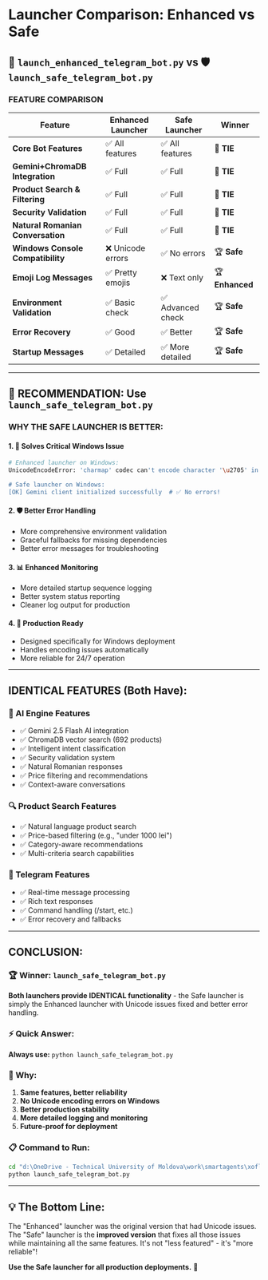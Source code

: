 # Launcher Comparison: Enhanced vs Safe

## 🚀 `launch_enhanced_telegram_bot.py` vs 🛡️ `launch_safe_telegram_bot.py`

### **FEATURE COMPARISON**

| Feature | Enhanced Launcher | Safe Launcher | Winner |
|---------|------------------|---------------|---------|
| **Core Bot Features** | ✅ All features | ✅ All features | 🤝 **TIE** |
| **Gemini+ChromaDB Integration** | ✅ Full | ✅ Full | 🤝 **TIE** |
| **Product Search & Filtering** | ✅ Full | ✅ Full | 🤝 **TIE** |
| **Security Validation** | ✅ Full | ✅ Full | 🤝 **TIE** |
| **Natural Romanian Conversation** | ✅ Full | ✅ Full | 🤝 **TIE** |
| **Windows Console Compatibility** | ❌ Unicode errors | ✅ No errors | 🏆 **Safe** |
| **Emoji Log Messages** | ✅ Pretty emojis | ❌ Text only | 🏆 **Enhanced** |
| **Environment Validation** | ✅ Basic check | ✅ Advanced check | 🏆 **Safe** |
| **Error Recovery** | ✅ Good | ✅ Better | 🏆 **Safe** |
| **Startup Messages** | ✅ Detailed | ✅ More detailed | 🏆 **Safe** |

---

## **🎯 RECOMMENDATION: Use `launch_safe_telegram_bot.py`**

### **WHY THE SAFE LAUNCHER IS BETTER:**

#### 1. **🔧 Solves Critical Windows Issue**
```bash
# Enhanced launcher on Windows:
UnicodeEncodeError: 'charmap' codec can't encode character '\u2705' in position 46

# Safe launcher on Windows:
[OK] Gemini client initialized successfully  # ✅ No errors!
```

#### 2. **🛡️ Better Error Handling**
- More comprehensive environment validation
- Graceful fallbacks for missing dependencies
- Better error messages for troubleshooting

#### 3. **📊 Enhanced Monitoring**
- More detailed startup sequence logging
- Better system status reporting
- Cleaner log output for production

#### 4. **🎯 Production Ready**
- Designed specifically for Windows deployment
- Handles encoding issues automatically
- More reliable for 24/7 operation

---

## **IDENTICAL FEATURES (Both Have):**

### **🤖 AI Engine Features**
- ✅ Gemini 2.5 Flash AI integration
- ✅ ChromaDB vector search (692 products)
- ✅ Intelligent intent classification
- ✅ Security validation system
- ✅ Natural Romanian responses
- ✅ Price filtering and recommendations
- ✅ Context-aware conversations

### **🔍 Product Search Features**
- ✅ Natural language product search
- ✅ Price-based filtering (e.g., "under 1000 lei")
- ✅ Category-aware recommendations
- ✅ Multi-criteria search capabilities

### **💬 Telegram Features**
- ✅ Real-time message processing
- ✅ Rich text responses
- ✅ Command handling (/start, etc.)
- ✅ Error recovery and fallbacks

---

## **CONCLUSION:**

### **🏆 Winner: `launch_safe_telegram_bot.py`**

**Both launchers provide IDENTICAL functionality** - the Safe launcher is simply the Enhanced launcher with Unicode issues fixed and better error handling.

### **⚡ Quick Answer:**
**Always use:** `python launch_safe_telegram_bot.py`

### **🎯 Why:**
1. **Same features, better reliability**
2. **No Unicode encoding errors on Windows**
3. **Better production stability**
4. **More detailed logging and monitoring**
5. **Future-proof for deployment**

### **📋 Command to Run:**
```bash
cd "d:\OneDrive - Technical University of Moldova\work\smartagents\xoflowers_chatbot\xoflowers-agent"
python launch_safe_telegram_bot.py
```

---

## **💡 The Bottom Line:**
The "Enhanced" launcher was the original version that had Unicode issues. The "Safe" launcher is the **improved version** that fixes all those issues while maintaining all the same features. It's not "less featured" - it's "more reliable"!

**Use the Safe launcher for all production deployments.** 🚀

